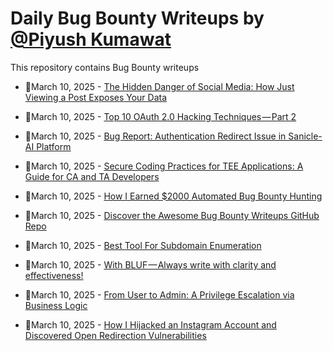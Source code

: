 # Daily Bug Bounty Writeups by [@Piyush Kumawat](https://twitter.com/piyush_supiy) 
This repository contains Bug Bounty writeups

<!-- BLOG-POST-LIST:START -->
 - 💯March 10, 2025 - [The Hidden Danger of Social Media: How Just Viewing a Post Exposes Your Data](https://medium.com/@sulmanfarooq531/the-hidden-danger-of-social-media-how-just-viewing-a-post-exposes-your-data-b2181ec8d667?source=rss------bug_bounty-5) 

 - 💯March 10, 2025 - [Top 10 OAuth 2.0 Hacking Techniques — Part 2](https://medium.com/@itamar.yochpaz/top-10-oauth-2-0-hacking-techniques-part-2-a45504ee373b?source=rss------bug_bounty-5) 

 - 💯March 10, 2025 - [Bug Report: Authentication Redirect Issue in Sanicle-AI Platform](https://chanmeng666.medium.com/bug-report-authentication-redirect-issue-in-sanicle-ai-platform-fedbf7c84862?source=rss------bug_bounty-5) 

 - 💯March 10, 2025 - [Secure Coding Practices for TEE Applications: A Guide for CA and TA Developers](https://medium.com/@security.tecno/secure-coding-practices-for-tee-applications-a-guide-for-ca-and-ta-developers-43978c4b82d4?source=rss------bug_bounty-5) 

 - 💯March 10, 2025 - [How I Earned $2000 Automated Bug Bounty Hunting](https://medium.com/@rafaelczanetti/how-i-earned-2000-automated-bug-bounty-hunting-e46ce02d645d?source=rss------bug_bounty-5) 

 - 💯March 10, 2025 - [Discover the Awesome Bug Bounty Writeups GitHub Repo](https://medium.com/@a.muhzeke/discover-the-awesome-bug-bounty-writeups-github-repo-40d4bfa61241?source=rss------bug_bounty-5) 

 - 💯March 10, 2025 - [Best Tool For Subdomain Enumeration](https://cybersecuritywriteups.com/best-tool-for-subdomain-enumeration-f3f40a8e1748?source=rss------bug_bounty-5) 

 - 💯March 10, 2025 - [With BLUF — Always write with clarity and effectiveness!](https://learningsomecti.medium.com/with-bluf-always-write-with-clarity-and-effectiveness-b4450939b841?source=rss------bug_bounty-5) 

 - 💯March 10, 2025 - [From User to Admin: A Privilege Escalation via Business Logic](https://siratsami71.medium.com/from-user-to-admin-a-privilege-escalation-via-business-logic-7ae901be7d81?source=rss------bug_bounty-5) 

 - 💯March 10, 2025 - [How I Hijacked an Instagram Account and Discovered Open Redirection Vulnerabilities](https://medium.com/@josekuttykunnelthazhebinu/how-i-took-over-an-instagram-account-using-broken-link-hijacking-found-open-redirections-on-c03b0c62add6?source=rss------bug_bounty-5) 
<!-- BLOG-POST-LIST:END -->
